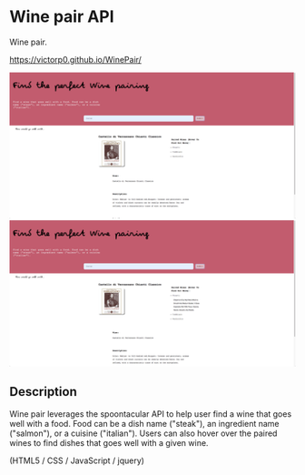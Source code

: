 <h1> Wine pair API </h1>

Wine pair.

https://victorp0.github.io/WinePair/

<img src="screenshot3.png" width = 900>


<img src="screenshot2.png" width = 900>

## Description

Wine pair leverages the spoontacular API to help user find a wine that goes well with a food. Food can be a dish name ("steak"), an ingredient name ("salmon"), or a cuisine ("italian"). Users can also hover over the paired wines to find dishes that goes well with a given wine.

(HTML5 / CSS / JavaScript / jquery)


